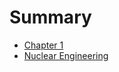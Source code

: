 # Summary

- [Chapter 1](./chapter_1.md)
- [Nuclear Engineering](../../engineering/nuclear/topics.md)
